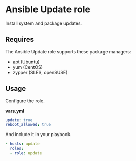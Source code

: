 # Ansible Update role

Install system and package updates.

## Requires

The Ansible Update role supports these package managers:

* apt (Ubuntu) 
* yum (CentOS)
* zypper (SLES, openSUSE) 

## Usage

Configure the role.

**vars.yml**

```yml
update: true
reboot_allowed: true
```

And include it in your playbook.

```yml
- hosts: update
  roles:
  - role: update
```
